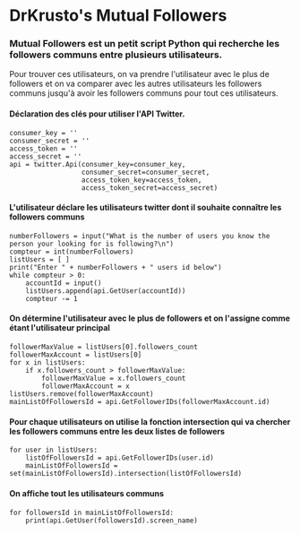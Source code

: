 # DrKrusto's Mutual Followers #

### Mutual Followers est un petit script Python qui recherche les followers communs entre plusieurs utilisateurs. ###

Pour trouver ces utilisateurs, on va prendre l'utilisateur avec le plus de followers et on va comparer avec les autres utilisateurs les followers communs jusqu'à avoir les followers communs pour tout ces utilisateurs.

#### Déclaration des clés pour utiliser l'API Twitter.
```
consumer_key = ''
consumer_secret = ''
access_token = ''
access_secret = ''
api = twitter.Api(consumer_key=consumer_key,
				  consumer_secret=consumer_secret,
				  access_token_key=access_token,
				  access_token_secret=access_secret)
```

#### L'utilisateur déclare les utilisateurs twitter dont il souhaite connaître les followers communs
```
numberFollowers = input("What is the number of users you know the person your looking for is following?\n")
compteur = int(numberFollowers)
listUsers = [ ]
print("Enter " + numberFollowers + " users id below")
while compteur > 0:
	accountId = input()
	listUsers.append(api.GetUser(accountId))
	compteur -= 1
```
#### On détermine l'utilisateur avec le plus de followers et on l'assigne comme étant l'utilisateur principal
```
followerMaxValue = listUsers[0].followers_count
followerMaxAccount = listUsers[0]
for x in listUsers:
	if x.followers_count > followerMaxValue:
		followerMaxValue = x.followers_count
		followerMaxAccount = x
listUsers.remove(followerMaxAccount)
mainListOfFollowersId = api.GetFollowerIDs(followerMaxAccount.id)
```

#### Pour chaque utilisateurs on utilise la fonction intersection qui va chercher les followers communs entre les deux listes de followers
```
for user in listUsers:
	listOfFollowersId = api.GetFollowerIDs(user.id)
	mainListOfFollowersId = set(mainListOfFollowersId).intersection(listOfFollowersId)
```

#### On affiche tout les utilisateurs communs
```
for followersId in mainListOfFollowersId:
	print(api.GetUser(followersId).screen_name)
```
